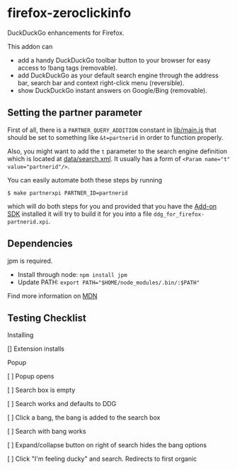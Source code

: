 firefox-zeroclickinfo
=====================

DuckDuckGo enhancements for Firefox.

This addon can

- add a handy DuckDuckGo toolbar button to your browser for easy access to !bang tags (removable).
- add DuckDuckGo as your default search engine through the address bar, search bar and context right-click menu (reversible).
- show DuckDuckGo instant answers on Google/Bing (removable).


Setting the partner parameter
-----------------------------

First of all, there is a `PARTNER_QUERY_ADDITION` constant in
[lib/main.js](lib/main.js) that should be set to something like `&t=partnerid`
in order to function properly.

Also, you might want to add the `t` parameter to the search engine definition
which is located at [data/search.xml](data/search.xml). It usually has a form
of `<Param name="t" value="partnerid"/>`.

You can easily automate both these steps by running

    $ make partnerxpi PARTNER_ID=partnerid

which will do both steps for you and provided that you have the [Add-on
SDK](https://developer.mozilla.org/en-US/Add-ons/SDK) installed it will try to
build it for you into a file `ddg_for_firefox-partnerid.xpi`.


Dependencies
--------------

jpm is required.

- Install through node: `npm install jpm`
- Update PATH: `export PATH="$HOME/node_modules/.bin/:$PATH"`

Find more information on [MDN](https://developer.mozilla.org/en-US/Add-ons/SDK/Tools/jpm)


Testing Checklist
-----------------

Installing

[] Extension installs 

Popup

[ ] Popup opens

[ ] Search box is empty

[ ] Search works and defaults to DDG

[ ] Click a bang, the bang is added to the search box

[ ] Search with bang works

[ ] Expand/collapse button on right of search hides the bang options

[ ] Click "I'm feeling ducky" and search. Redirects to first organic

